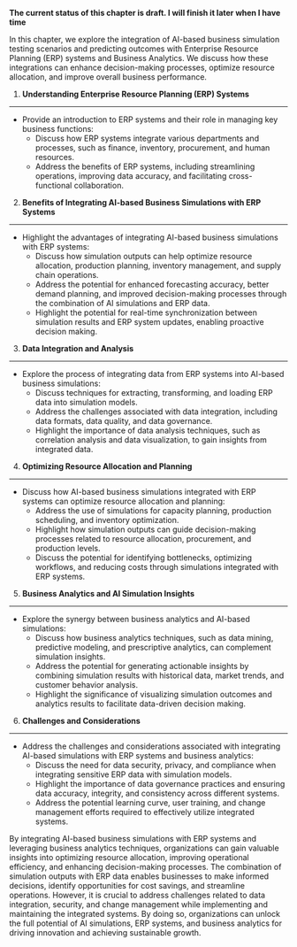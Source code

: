**The current status of this chapter is draft. I will finish it later when I have time**

In this chapter, we explore the integration of AI-based business simulation testing scenarios and predicting outcomes with Enterprise Resource Planning (ERP) systems and Business Analytics. We discuss how these integrations can enhance decision-making processes, optimize resource allocation, and improve overall business performance.

1. **Understanding Enterprise Resource Planning (ERP) Systems**
---------------------------------------------------------------

* Provide an introduction to ERP systems and their role in managing key business functions:
  * Discuss how ERP systems integrate various departments and processes, such as finance, inventory, procurement, and human resources.
  * Address the benefits of ERP systems, including streamlining operations, improving data accuracy, and facilitating cross-functional collaboration.

2. **Benefits of Integrating AI-based Business Simulations with ERP Systems**
-----------------------------------------------------------------------------

* Highlight the advantages of integrating AI-based business simulations with ERP systems:
  * Discuss how simulation outputs can help optimize resource allocation, production planning, inventory management, and supply chain operations.
  * Address the potential for enhanced forecasting accuracy, better demand planning, and improved decision-making processes through the combination of AI simulations and ERP data.
  * Highlight the potential for real-time synchronization between simulation results and ERP system updates, enabling proactive decision making.

3. **Data Integration and Analysis**
------------------------------------

* Explore the process of integrating data from ERP systems into AI-based business simulations:
  * Discuss techniques for extracting, transforming, and loading ERP data into simulation models.
  * Address the challenges associated with data integration, including data formats, data quality, and data governance.
  * Highlight the importance of data analysis techniques, such as correlation analysis and data visualization, to gain insights from integrated data.

4. **Optimizing Resource Allocation and Planning**
--------------------------------------------------

* Discuss how AI-based business simulations integrated with ERP systems can optimize resource allocation and planning:
  * Address the use of simulations for capacity planning, production scheduling, and inventory optimization.
  * Highlight how simulation outputs can guide decision-making processes related to resource allocation, procurement, and production levels.
  * Discuss the potential for identifying bottlenecks, optimizing workflows, and reducing costs through simulations integrated with ERP systems.

5. **Business Analytics and AI Simulation Insights**
----------------------------------------------------

* Explore the synergy between business analytics and AI-based simulations:
  * Discuss how business analytics techniques, such as data mining, predictive modeling, and prescriptive analytics, can complement simulation insights.
  * Address the potential for generating actionable insights by combining simulation results with historical data, market trends, and customer behavior analysis.
  * Highlight the significance of visualizing simulation outcomes and analytics results to facilitate data-driven decision making.

6. **Challenges and Considerations**
------------------------------------

* Address the challenges and considerations associated with integrating AI-based simulations with ERP systems and business analytics:
  * Discuss the need for data security, privacy, and compliance when integrating sensitive ERP data with simulation models.
  * Highlight the importance of data governance practices and ensuring data accuracy, integrity, and consistency across different systems.
  * Address the potential learning curve, user training, and change management efforts required to effectively utilize integrated systems.

By integrating AI-based business simulations with ERP systems and leveraging business analytics techniques, organizations can gain valuable insights into optimizing resource allocation, improving operational efficiency, and enhancing decision-making processes. The combination of simulation outputs with ERP data enables businesses to make informed decisions, identify opportunities for cost savings, and streamline operations. However, it is crucial to address challenges related to data integration, security, and change management while implementing and maintaining the integrated systems. By doing so, organizations can unlock the full potential of AI simulations, ERP systems, and business analytics for driving innovation and achieving sustainable growth.
